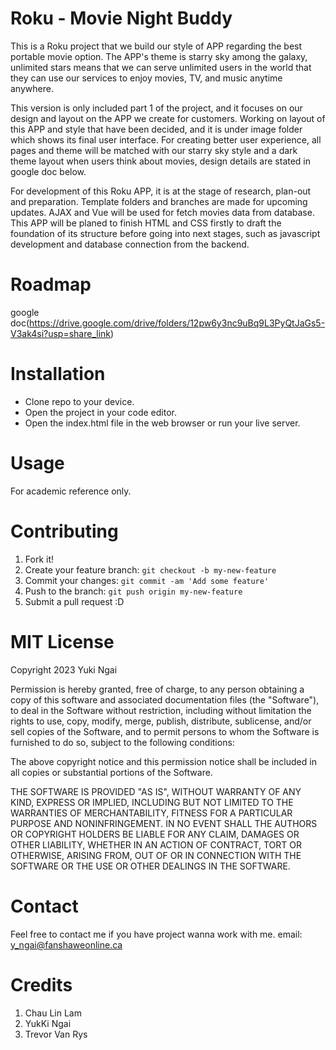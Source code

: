 # Roku - Movie Night Buddy

This is a Roku project that we build our style of APP regarding the best portable movie option. The APP's theme is starry sky among the galaxy, unlimited stars means that we can serve unlimited users in the world that they can use our services to enjoy movies, TV, and music anytime anywhere.

This version is only included part 1 of the project, and it focuses on our design and layout on the APP we create for customers. Working on layout of this APP and style that have been decided, and it is under image folder which shows its final user interface. For creating better user experience, all pages and theme will be matched with our starry sky style and a dark theme layout when users think about movies, design details are stated in google doc below.

For development of this Roku APP, it is at the stage of research, plan-out and preparation. Template folders and branches are made for upcoming updates. AJAX and Vue will be used for fetch movies data from database. This APP will be planed to finish HTML and CSS firstly to draft the foundation of its structure before going into next stages, such as javascript development and database connection from the backend.


# Roadmap

google doc(https://drive.google.com/drive/folders/12pw6y3nc9uBq9L3PyQtJaGs5-V3ak4si?usp=share_link)

# Installation

* Clone repo to your device.
* Open the project in your code editor.
* Open the index.html file in the web browser or run your live server.

# Usage

For academic reference only.

# Contributing

1. Fork it!
2. Create your feature branch: `git checkout -b my-new-feature`
3. Commit your changes: `git commit -am 'Add some feature'`
4. Push to the branch: `git push origin my-new-feature`
5. Submit a pull request :D


# MIT License

Copyright 2023 Yuki Ngai

Permission is hereby granted, free of charge, to any person obtaining a copy of this software and associated documentation files (the "Software"), to deal in the Software without restriction, including without limitation the rights to use, copy, modify, merge, publish, distribute, sublicense, and/or sell copies of the Software, and to permit persons to whom the Software is furnished to do so, subject to the following conditions:

The above copyright notice and this permission notice shall be included in all copies or substantial portions of the Software.

THE SOFTWARE IS PROVIDED "AS IS", WITHOUT WARRANTY OF ANY KIND, EXPRESS OR IMPLIED, INCLUDING BUT NOT LIMITED TO THE WARRANTIES OF MERCHANTABILITY, FITNESS FOR A PARTICULAR PURPOSE AND NONINFRINGEMENT. IN NO EVENT SHALL THE AUTHORS OR COPYRIGHT HOLDERS BE LIABLE FOR ANY CLAIM, DAMAGES OR OTHER LIABILITY, WHETHER IN AN ACTION OF CONTRACT, TORT OR OTHERWISE, ARISING FROM, OUT OF OR IN CONNECTION WITH THE SOFTWARE OR THE USE OR OTHER DEALINGS IN THE SOFTWARE.

# Contact

Feel free to contact me if you have project wanna work with me.
email: y_ngai@fanshaweonline.ca

# Credits

1. Chau Lin Lam
2. YukKi Ngai
3. Trevor Van Rys
